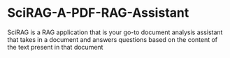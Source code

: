 # SciRAG-A-PDF-RAG-Assistant
SciRAG is a RAG application that is your go-to document analysis assistant that takes in a document and answers questions based on the content of the text present in that document
